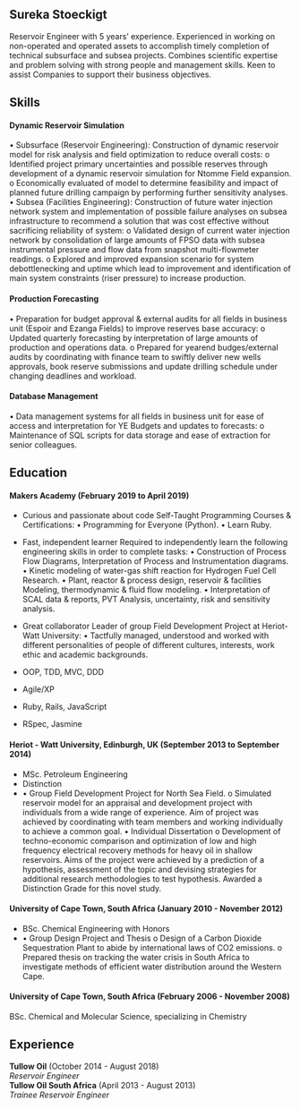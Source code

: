 ## Sureka Stoeckigt

Reservoir Engineer with 5 years’ experience. Experienced in working on non-operated and operated assets to accomplish timely completion of technical subsurface and subsea projects. Combines scientific expertise and problem solving with strong people and management skills. Keen to assist Companies to support their business objectives. 

## Skills

#### Dynamic Reservoir Simulation

•	Subsurface (Reservoir Engineering): Construction of dynamic reservoir model for risk analysis and field optimization to reduce overall costs: 
o	Identified project primary uncertainties and possible reserves through development of a dynamic reservoir simulation for Ntomme Field expansion. 
o	Economically evaluated of model to determine feasibility and impact of planned future drilling campaign by performing further sensitivity analyses. 
•	Subsea (Facilities Engineering): Construction of future water injection network system and implementation of possible failure analyses on subsea infrastructure to recommend a solution that was cost effective without sacrificing reliability of system:
o	Validated design of current water injection network by consolidation of large amounts of FPSO data with subsea instrumental pressure and flow data from snapshot multi-flowmeter readings.
o	Explored and improved expansion scenario for system debottlenecking and uptime which lead to improvement and identification of main system constraints (riser pressure) to increase production. 

#### Production Forecasting

•	Preparation for budget approval & external audits for all fields in business unit (Espoir and Ezanga Fields) to improve reserves base accuracy:
o	Updated quarterly forecasting by interpretation of large amounts of production and operations data.
o	Prepared for yearend budges/external audits by coordinating with finance team to swiftly deliver new wells approvals, book reserve submissions and update drilling schedule under changing deadlines and workload.

#### Database Management
•	Data management systems for all fields in business unit for ease of access and interpretation for YE Budgets and updates to forecasts: 
o	Maintenance of SQL scripts for data storage and ease of extraction for senior colleagues.

## Education

#### Makers Academy (February 2019 to April 2019)

- Curious and passionate about code
Self-Taught Programming Courses & Certifications: 
•	Programming for Everyone (Python).
•	Learn Ruby. 

- Fast, independent learner
Required to independently learn the following engineering skills in order to complete tasks: 
•	Construction of Process Flow Diagrams, Interpretation of Process and Instrumentation diagrams.
•	Kinetic modeling of water-gas shift reaction for Hydrogen Fuel Cell Research.
•	Plant, reactor & process design, reservoir & facilities Modeling, thermodynamic & fluid flow modeling.
•	Interpretation of SCAL data & reports, PVT Analysis, uncertainty, risk and sensitivity analysis.

- Great collaborator
Leader of group Field Development Project at Heriot-Watt University:
•	Tactfully managed, understood and worked with different personalities of people of different cultures, interests, work ethic and academic backgrounds.


- OOP, TDD, MVC, DDD
- Agile/XP
- Ruby, Rails, JavaScript
- RSpec, Jasmine

#### Heriot - Watt University, Edinburgh, UK (September 2013 to September 2014)

- MSc. Petroleum Engineering
- Distinction
- •	Group Field Development Project for North Sea Field.
o	Simulated reservoir model for an appraisal and development project with individuals from a wide range of experience. Aim of project was achieved by coordinating with team members and working individually to achieve a common goal.
•	Individual Dissertation
o	Development of techno-economic comparison and optimization of low and high frequency electrical recovery methods for heavy oil in shallow reservoirs. Aims of the project were achieved by a prediction of a hypothesis, assessment of the topic and devising strategies for additional research methodologies to test hypothesis. Awarded a Distinction Grade for this novel study.

#### University of Cape Town, South Africa (January 2010 - November 2012)
- BSc. Chemical Engineering with Honors 
- •	Group Design Project and Thesis
o	Design of a Carbon Dioxide Sequestration Plant to abide by international laws of CO2 emissions.
o	Prepared thesis on tracking the water crisis in South Africa to investigate methods of efficient water distribution around the Western Cape.

#### University of Cape Town, South Africa (February 2006 - November 2008)
BSc. Chemical and Molecular Science, specializing in Chemistry

## Experience

**Tullow Oil** (October 2014 - August 2018)    
*Reservoir Engineer*  
**Tullow Oil South Africa** (April  2013 - August 2013)   
*Trainee Reservoir Engineer*  
